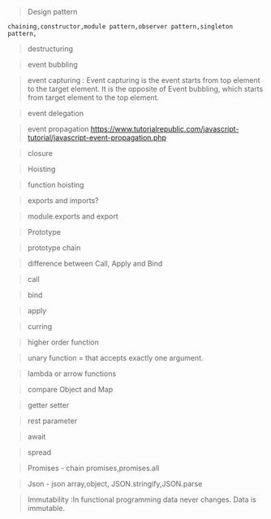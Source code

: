 > Design pattern

    chaining,constructor,module pattern,observer pattern,singleton pattern,

> destructuring

> event bubbling

> event capturing : Event capturing is the event starts from top element to the target element. It is the opposite of Event bubbling, which starts from target element to the top element.

> event delegation

> event propagation
> https://www.tutorialrepublic.com/javascript-tutorial/javascript-event-propagation.php

> closure

> Hoisting

> function hoisting

> exports and imports?

> module.exports and export

> Prototype

> prototype chain

> difference between Call, Apply and Bind

> call

> bind

> apply

> curring

> higher order function

> unary function = that accepts exactly one argument.

> lambda or arrow functions

> compare Object and Map

> getter setter

> rest parameter

> await

> spread

> Promises - chain promises,promises.all

> Json - json array,object, JSON.stringify,JSON.parse

> Immutability :In functional programming data never changes. Data is immutable.
